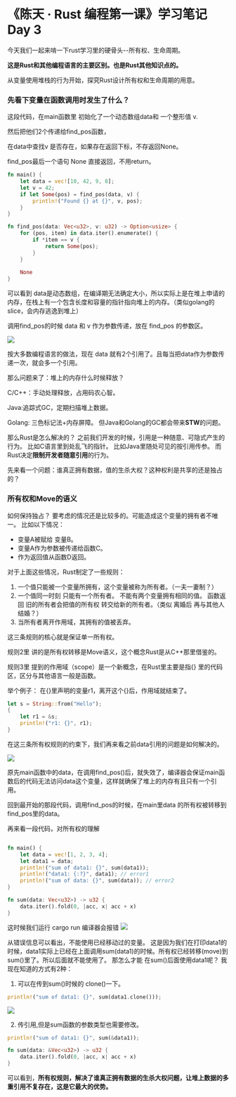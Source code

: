 # 《陈天 · Rust 编程第一课》学习笔记Day 3
今天我们一起来啃一下rust学习里的硬骨头--所有权、生命周期。

**这是Rust和其他编程语言的主要区别。也是Rust其他知识点的。**

从变量使用堆栈的行为开始，探究Rust设计所有权和生命周期的用意。

### 先看下变量在函数调用时发生了什么？

这段代码，在main函数里 初始化了一个动态数组data和 一个整形值 v.

然后把他们2个传递给find_pos函数，

在data中查找v 是否存在，如果存在返回下标，不存返回None。

find_pos最后一个语句 None 直接返回，不用return。

```rust
fn main() {
    let data = vec![10, 42, 9, 8];
    let v = 42;
    if let Some(pos) = find_pos(data, v) {
        println!("Found {} at {}", v, pos);
    }
}

fn find_pos(data: Vec<u32>, v: u32) -> Option<usize> {
    for (pos, item) in data.iter().enumerate() {
        if *item == v {
            return Some(pos);
        }
    }
    
    None
}
```
可以看到 data是动态数组，在编译期无法确定大小，所以实际上是在堆上申请的内存，在栈上有一个包含长度和容量的指针指向堆上的内存。（类似golang的slice，会内存逃逸到堆上）

调用find_pos的时候 data 和 v 作为参数传递，放在 find_pos 的参数区。

<img decoding="async" high="350" src="https://github.com/reallovelei/BookNote/blob/master/RustLearn/docs/day3%E6%89%80%E6%9C%89%E6%9D%831.png?raw=true"></img>

按大多数编程语言的做法，现在 data 就有2个引用了。且每当把data作为参数传递一次，就会多一个引用。

那么问题来了：堆上的内存什么时候释放？

C/C++：手动处理释放，占用码农心智。

Java:追踪式GC，定期扫描堆上数据。

Golang: 三色标记法+内存屏障。
但Java和Golang的GC都会带来**STW**的问题。

那么Rust是怎么解决的？
之前我们开发的时候，引用是一种随意、可隐式产生的行为。
比如C语言里到处乱飞的指针。
比如Java里随处可见的按引用传参。
而Rust决定**限制开发者随意引用**的行为。

先来看一个问题：谁真正拥有数据，值的生杀大权？这种权利是共享的还是独占的？

### 所有权和Move的语义
如何保持独占？ 要考虑的情况还是比较多的。可能造成这个变量的拥有者不唯一。
比如以下情况：
*   变量A被赋给 变量B。
*   变量A作为参数被传递给函数C。
*   作为返回值从函数D返回。

对于上面这些情况，Rust制定了一些规则：
1.  一个值只能被一个变量所拥有，这个变量被称为所有者。（一夫一妻制？）
2.  一个值同一时刻 只能有一个所有者。 不能有两个变量拥有相同的值。 函数返回 旧的所有者会把值的所有权 转交给新的所有者。（类似 离婚后 再与其他人结婚？）
3.  当所有者离开作用域，其拥有的值被丢弃。

这三条规则的核心就是保证单一所有权。

规则2里 讲的是所有权转移是Move语义，这个概念Rust是从C++那里借鉴的。

规则3里 提到的作用域（scope）是一个新概念，在Rust里主要是指{} 里的代码区，区分与其他语言一般是函数。

举个例子：
 在{}里声明的变量r1，离开这个{}后，作用域就结束了。
```rust
let s = String::from("Hello");
{
    let r1 = &s;
    println!("r1: {}", r1);
}
```
在这三条所有权规则的约束下，我们再来看之前data引用的问题是如何解决的。

<img decoding="async" high="350" src="https://github.com/reallovelei/BookNote/blob/master/RustLearn/docs/day3%E6%89%80%E6%9C%89%E6%9D%832.png?raw=true"></img>

原先main函数中的data，在调用find_pos()后，就失效了，编译器会保证main函数后的代码无法访问data这个变量，这样就确保了堆上的内存有且只有一个引用。

回到最开始的那段代码，调用find_pos的时候，在main里data 的所有权被转移到 find_pos里的data。

再来看一段代码，对所有权的理解

```rust

fn main() {
    let data = vec![1, 2, 3, 4];
    let data1 = data;
    println!("sum of data1: {}", sum(data1));
    println!("data1: {:?}", data1); // error1
    println!("sum of data: {}", sum(data)); // error2
}

fn sum(data: Vec<u32>) -> u32 {
    data.iter().fold(0, |acc, x| acc + x)
}
```

这时候我们运行 cargo run 
编译器会报错
<img decoding="async" high="350" src="https://github.com/reallovelei/BookNote/blob/master/RustLearn/docs/day3%E6%89%80%E6%9C%89%E6%9D%833.png?raw=true"></img>

从错误信息可以看出，不能使用已经移动过的变量。
这是因为我们在打印data1的时候，data1实际上已经在上面调用sum(data1)的时候。所有权已经转移(move)到sum()里了。所以后面就不能使用了。
那怎么才能 在sum()后面使用data1呢？
我现在知道的方式有2种：
1. 可以在传到sum()时候的 clone()一下。
```rust
println!("sum of data1: {}", sum(data1.clone()));
```
<img decoding="async" high="350" src="https://github.com/reallovelei/BookNote/blob/master/RustLearn/docs/day3%E6%89%80%E6%9C%89%E6%9D%834.png?raw=true"></img>

2. 传引用,但是sum函数的参数类型也需要修改。
```rust
println!("sum of data1: {}", sum(&data1));

fn sum(data: &Vec<u32>) -> u32 {
    data.iter().fold(0, |acc, x| acc + x)
}
```

可以看到，**所有权规则，解决了谁真正拥有数据的生杀大权问题，让堆上数据的多重引用不复存在，这是它最大的优势。**

